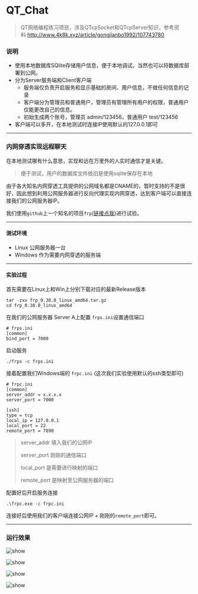 # QT_Chat
> QT网络编程练习项目，涉及QTcpSocket和QTcpServer知识，参考资料:http://www.4k8k.xyz/article/gongjianbo1992/107743780

### 说明

- 使用本地数据库SQlite存储用户信息，便于本地调试。当然也可以将数据库部署到公网。
- 分为Server服务端和Client客户端
  - 服务端仅负责开启服务和显示基础的房间、用户信息，不做任何信息的记录
  - 客户端分为管理员和普通用户，管理员有管理所有用户的权限，普通用户仅能更改自己的信息。
  - 初始生成两个账号，管理员 admin/123456，普通用户 test/123456
- 客户端可以多开，在本地测试时连接IP使用默认的127.0.0.1即可

---

### 内网穿透实现远程聊天

在本地测试哪有什么意思，实现和远在万里外的人实时通信才是关键。

> 便于测试，用户的数据库文件依旧是使用sqlite保存在本地

由于各大知名内网穿透工具提供的公网域名都是CNAME的，暂时支持的不是很好，因此想到利用公网服务器进行反向代理实现内网穿透，达到客户端可以直接连接我们的公网服务器IP。

我们使用`github`上一个知名的项目`frp`([链接点我](https://github.com/fatedier/frp))进行试验。

---

#### 测试环境

- Linux 公网服务器一台
- Windows 作为需要内网穿透的服务端

---

#### 实验过程

首先需要在Linux上和Win上分别下载对应的最新Release版本

```
tar -zxv frp_0.38.0_linux_amd64.tar.gz
cd frp_0.38.0_linux_amd64
```

在我们的公网服务器 Server A上配置 `frps.ini`设置通信端口

```
# frps.ini
[common]
bind_port = 7000
```

启动服务

```
./frps -c frps.ini
```

接着配置我们Windows端的 `frpc.ini` (这次我们实验使用默认的ssh类型即可)

```
# frpc.ini
[common]
server_addr = x.x.x.x
server_port = 7000

[ssh]
type = tcp
local_ip = 127.0.0.1
local_port = 22
remote_port = 7890
```

> server_addr 填入我们的公网IP
>
> server_port 刚刚的通信端口
>
> local_port 是需要进行映射的端口
>
> remote_port 是映射至公网服务器的端口

配置好后开启服务连接

```
.\frpc.exe -c frpc.ini
```

连接好后使用我们的客户端连接公网IP + 刚刚的`remote_port`即可。

---

### 运行效果

![show](show.png)

![show](show2.png)

![show](show3.png)

![show](show4.png)
